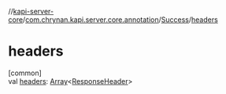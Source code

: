 //[kapi-server-core](../../../index.md)/[com.chrynan.kapi.server.core.annotation](../index.md)/[Success](index.md)/[headers](headers.md)

# headers

[common]\
val [headers](headers.md): [Array](https://kotlinlang.org/api/latest/jvm/stdlib/kotlin/-array/index.html)&lt;[ResponseHeader](../-response-header/index.md)&gt;
